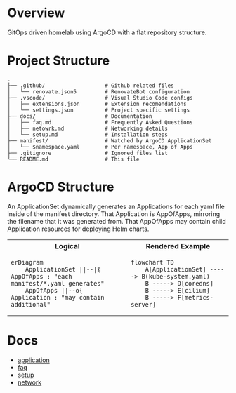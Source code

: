 # Overview

GitOps driven homelab using ArgoCD with a flat repository structure.

# Project Structure

```
.
├── .github/                   # Github related files
│   └── renovate.json5         # RenovateBot configuration
├── .vscode/                   # Visual Studio Code configs
│   ├── extensions.json        # Extension recomendations
│   └── settings.json          # Project specific settings
├── docs/                      # Documentation
│   ├── faq.md                 # Frequently Asked Questions
│   ├── netowrk.md             # Networking details
│   └── setup.md               # Installation steps
├── manifest/                  # Watched by ArgoCD ApplicationSet
│   └── $namespace.yaml        # Per namespace, App of Apps
├── .gitignore                 # Ignored files list
└── README.md                  # This file
```

# ArgoCD Structure
An ApplicationSet dynamically generates an Applications for each yaml file inside of the manifest directory.  That Application is AppOfApps, mirroring the filename that it was generated from.  That AppOfApps may contain child Application resources for deploying Helm charts.

<table>
<tr>
<th>Logical</th>
<th>Rendered Example</th>
</tr>
<tr>
<td>
  
```mermaid
erDiagram
    ApplicationSet ||--|{ AppOfApps : "each manifest/*.yaml generates"
    AppOfApps ||--o{ Application : "may contain additional"
```
  
</td>
<td>

```mermaid
flowchart TD
    A[ApplicationSet] -----> B(kube-system.yaml)
    B -----> D[coredns]
    B -----> E[cilium]
    B -----> F[metrics-server]
```

</td>
</tr>
</table>

# Docs
* [application](docs/application.md)
* [faq](docs/faq.md)
* [setup](docs/setup.md)
* [network](docs/network.md)